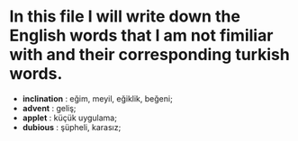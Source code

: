 # In this file I will write down the English words that I am not fimiliar with and their corresponding turkish words.
- **inclination** : eğim, meyil, eğiklik, beğeni;
- **advent** : geliş;
- **applet** : küçük uygulama;
- **dubious** : şüpheli, karasız;